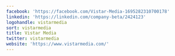 ```yaml
---
facebook: 'https://facebook.com/Vistar-Media-1695282310700178'
linkedin: 'https://linkedin.com/company-beta/2424123'
logohandle: vistarmedia
sort: vistarmedia
title: Vistar Media
twitter: vistarmedia
website: 'https://www.vistarmedia.com/'
---
```

